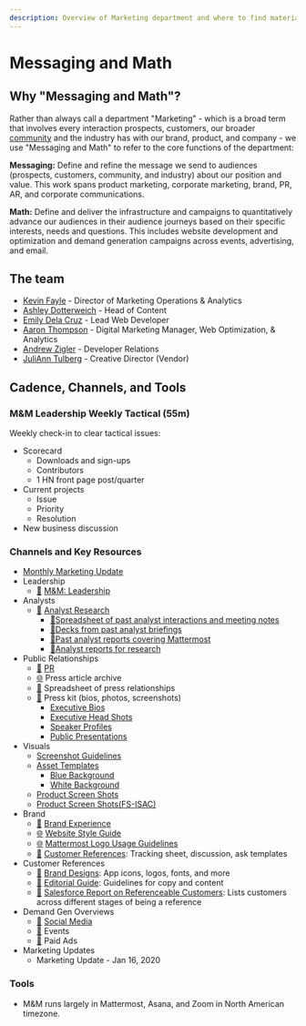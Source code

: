 ```yaml
---
description: Overview of Marketing department and where to find materials
---
```


# Messaging and Math

## Why "Messaging and Math"?

Rather than always call a department "Marketing" - which is a broad term that involves every interaction prospects, customers, our broader [community](../../contributors/contributors/community.md) and the industry has with our brand, product, and company - we use "Messaging and Math" to refer to the core functions of the department:

**Messaging:** Define and refine the message we send to audiences \(prospects, customers, community, and industry\) about our position and value. This work spans product marketing, corporate marketing, brand, PR, AR, and corporate communications.

**Math:** Define and deliver the infrastructure and campaigns to quantitatively advance our audiences in their audience journeys based on their specific interests, needs and questions. This includes website development and optimization and demand generation campaigns across events, advertising, and email.

## The team

* [Kevin Fayle](https://community.mattermost.com/core/messages/@kevin.fayle) - Director of Marketing Operations & Analytics
* [Ashley Dotterweich](https://community.mattermost.com/core/messages/@ashley.dotterweich) - Head of Content
* [Emily Dela Cruz](https://community.mattermost.com/core/messages/@emily.delacruz) - Lead Web Developer
* [Aaron Thompson](https://community.mattermost.com/core/messages/@aaron.thompson) - Digital Marketing Manager, Web Optimization, & Analytics
* [Andrew Zigler](https://community.mattermost.com/core/messages/@andrew.zigler) - Developer Relations 
* [JuliAnn Tulberg](https://community.mattermost.com/core/messages/@juliann.tulberg) - Creative Director (Vendor) 

## Cadence, Channels, and Tools

### M&M Leadership Weekly Tactical \(55m\)

Weekly check-in to clear tactical issues:

* Scorecard
  * Downloads and sign-ups
  * Contributors
  * 1 HN front page post/quarter
* Current projects
  * Issue
  * Priority
  * Resolution
* New business discussion

### Channels and Key Resources

* [Monthly Marketing Update](https://docs.google.com/presentation/d/1N2oE2VD7M9BPH51DuTE51uBq2TA3r5AFdbHZgP2oNG4/edit?usp=sharing)
* Leadership
  * [💬](https://emojipedia.org/speech-balloon/) [M&M: Leadership](https://community.mattermost.com/private-core/channels/mm)
* Analysts
  * [💬](https://emojipedia.org/speech-balloon/) [Analyst Research](https://community.mattermost.com/private-core/channels/analyst-research)
    * [📝](https://emojipedia.org/memo/)[Spreadsheet of past analyst interactions and meeting notes](https://docs.google.com/spreadsheets/d/1RpBFAbOgkdiiNE-OmtPGn0Ey0JzVODGiW9flACJaiZQ/edit#gid=0)
    * [📁](https://emojipedia.org/file-folder/)[Decks from past analyst briefings](https://drive.google.com/drive/folders/1Q79Gy4-LJZbvzLXNoBiEEB_Y5-wC_Qqw)
    * [📁Past analyst reports covering Mattermost](https://drive.google.com/drive/folders/16SMn6yR5nIK2YUimpCDC04a1s4F8_j3w)
    * [📁](https://emojipedia.org/file-folder/)[Analyst reports for research](https://drive.google.com/drive/folders/1kNKUXxlAvMdSHYSVnXgLLbvonixI4HYh)
* Public Relationships
  * [💬](https://emojipedia.org/speech-balloon/) [PR](https://community.mattermost.com/private-core/channels/pr)
  * [🌐](https://emojipedia.org/globe-with-meridians/) Press article archive
  * [📁](https://emojipedia.org/file-folder/) Spreadsheet of press relationships
  * [📁](https://emojipedia.org/file-folder/) Press kit \(bios, photos, screenshots\)
    * [Executive Bios](https://docs.google.com/document/d/1R06ieUPLSMmffE1Fnr4CQLYTEBLKvCaRH-bsfRTgBY0/edit)
    * [Executive Head Shots](https://drive.google.com/drive/u/0/folders/1-09BQ8IMKzTTROtL_sIS00h9XnaNrGID)
    * [Speaker Profiles](https://docs.google.com/spreadsheets/d/1DbGkHR3jrOVP4a_RkBPkUdfSN6yfk5Jho8-Dy4HOSUM/edit?ts=5dfba3f0)
    * [Public Presentations](https://drive.google.com/drive/u/0/folders/1Zajlo5q06VOmYx78HURQAhAArVrJlbTo)
* Visuals
  * [Screenshot Guidelines](https://handbook.mattermost.com/operations/messaging-and-math/how-to-guides-for-m-and-m/how-to-create-screenshots-and-gifs)
  * [Asset Templates](https://drive.google.com/drive/folders/0Bx-9w8QDFlfcbUh2bGdkRElJaWs)
    * [Blue Background](https://www.dropbox.com/s/a8tbqxiik1m9i8u/20170717_template_dark.tif?dl=0)
    * [White Background](https://www.dropbox.com/s/codoct7np20fx3l/20170717_template_light.tif?dl=0)
  * [Product Screen Shots](https://drive.google.com/drive/u/0/folders/1lwTOEpcnEom7eSavjsXlvkkdRdZgeoip)
  * [Product Screen Shots\(FS-ISAC\)](https://drive.google.com/drive/u/0/folders/19e7vuyK9wYQ7_KffYJKkfX41-b-48SkD)
* Brand
  * [💬](https://emojipedia.org/speech-balloon/) [Brand Experience](https://community.mattermost.com/private-core/channels/brand-guidelines)
  * [🌐](https://emojipedia.org/globe-with-meridians/) [Website Style Guide](https://mattermost.wayfx.com/0ddc9bpne/p/44c8eb)
  * [🌐](https://emojipedia.org/globe-with-meridians/) [Mattermost Logo Usage Guidelines](https://handbook.mattermost.com/operations/operations/publishing/publishing-guidelines/brand-and-visual-design-guideline)
  * [📁](https://emojipedia.org/file-folder/) [Customer References](https://community.mattermost.com/private-core/channels/customer-references): Tracking sheet, discussion, ask templates
* Customer References
  * [📁](https://emojipedia.org/file-folder/) [Brand Designs](https://drive.google.com/drive/folders/0B62zW3fU_TcARUpPcUc4WlFEODQ): App icons, logos, fonts, and more
  * [📁](https://emojipedia.org/file-folder/) [Editorial Guide](https://handbook.mattermost.com/operations/messaging-and-math/content-marketing/contributing-content): Guidelines for copy and content
  * [📁](https://emojipedia.org/file-folder/) [Salesforce Report on Referenceable Customers](https://mattermost.lightning.force.com/lightning/r/Report/00O3p000005qXSPEA2/edit): Lists customers across different stages of being a reference
* Demand Gen Overviews
  * [💬](https://emojipedia.org/speech-balloon/) [Social Media](https://docs.google.com/spreadsheets/d/1RskstYEc8QqcKNR6N3tPd2IqbWZlK0hJMg_5pLzKe7c/edit#gid=0)
  * [💬](https://emojipedia.org/speech-balloon/) Events
  * [💬](https://emojipedia.org/speech-balloon/) Paid Ads
* Marketing Updates
  * Marketing Update - Jan 16, 2020

### Tools

* M&M runs largely in Mattermost, Asana, and Zoom in North American timezone.
